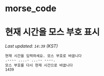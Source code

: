 # morse_code
# 현재 시간을 모스 부호 표시
<!-- MORSE_TIME_START -->
_Last updated: `14:39` (KST)_

```
현재 시간을 입력하세요. 모스 부호로 바꿉니다
.---- ....- ...-- ----.
모스 부호를 다시 현재 시간으로 바꿉니다
1439
```
<!-- MORSE_TIME_END -->
